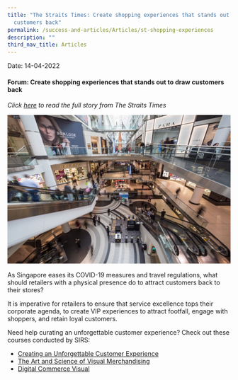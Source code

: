 ```yaml
---
title: "The Straits Times: Create shopping experiences that stands out to draw
  customers back"
permalink: /success-and-articles/Articles/st-shopping-experiences
description: ""
third_nav_title: Articles
---
```

Date:   14-04-2022

<h4>Forum: Create shopping experiences that stands out to draw customers back</h4>

*Click [here](https://www.straitstimes.com/opinion/forum/forum-create-shopping-experiences-that-stand-out-to-draw-customers-back) to read the full story from The Straits Times*

![Create shopping experiences that stands out to draw customers back to retail malls](/images/blog/20220414_mall.jpg)

As Singapore eases its COVID-19 measures and travel regulations, what should retailers with a physical presence do to attract customers back to their stores? 

It is imperative for retailers to ensure that service excellence tops their corporate agenda, to create VIP experiences to attract footfall, engage with shoppers, and retain loyal customers. 

Need help curating an unforgettable customer experience? Check out these courses conducted by SIRS:

* [Creating an Unforgettable Customer Experience ](https://www.sirs.edu.sg/wsq-programmes/wsq-modular-programmes/creating-an-unforgettable-customer-experience)
* [The Art and Science of Visual Merchandising](https://www.sirs.edu.sg/wsq-programmes/wsq-modular-programmes/the-art-and-science-of-visual-merchandising)
* [Digital Commerce Visual](https://www.sirs.edu.sg/digital-programmes/masterclasses-and-workshops/digital-commerce-visual)